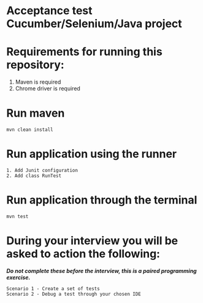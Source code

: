 # Acceptance test Cucumber/Selenium/Java project

# Requirements for running this repository:

1. Maven is required
2. Chrome driver is required


# Run maven
```
mvn clean install
```

# Run application using the runner
```
1. Add Junit configuration
2. Add class RunTest
```


# Run application through the terminal
```
mvn test
```

# During your interview you will be asked to action the following:
***Do not complete these before the interview, this is a paired programming exercise.***

```
Scenario 1 - Create a set of tests
Scenario 2 - Debug a test through your chosen IDE

```

